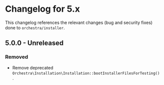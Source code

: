 # Changelog for 5.x

This changelog references the relevant changes (bug and security fixes) done to `orchestra/installer`.

## 5.0.0 - Unreleased

### Removed

* Remove deprecated `Orchestra\Installation\Installation::bootInstallerFilesForTesting()`.
